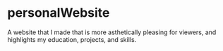 # personalWebsite
A website that I made that is more asthetically pleasing for viewers, and highlights my education, projects, and skills.
